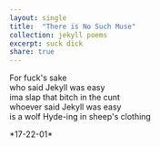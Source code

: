 ```yaml
---
layout: single
title:  "There is No Such Muse" 
collection: jekyll poems
excerpt: suck dick
share: true
---
```




<p>
For fuck's sake <br>
who said Jekyll was easy <br>
ima slap that bitch in the cunt <br>
whoever said Jekyll was easy <br>
is a wolf Hyde-ing in sheep's clothing
</p>

<p> *17-22-01* </p>